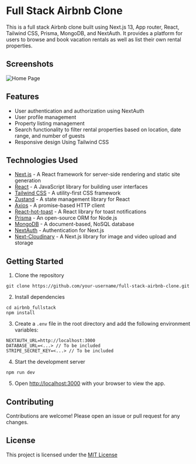 # Full Stack Airbnb Clone

This is a full stack Airbnb clone built using Next.js 13, App router, React, Tailwind CSS, Prisma, MongoDB, and NextAuth. It provides a platform for users to browse and book vacation rentals as well as list their own rental properties.

## Screenshots
![Home Page](https://i.ibb.co/rkXdF5V/Airbnb-Home.jpg)

## Features
* User authentication and authorization using NextAuth
* User profile management
* Property listing management
* Search functionality to filter rental properties based on location, date range, and number of guests
* Responsive design Using Tailwind CSS

## Technologies Used
* [Next.js](https://next.js.org) - A React framework for server-side rendering and static site generation
* [React](https://reactjs.org) - A JavaScript library for building user interfaces
* [Tailwind CSS](https://tailwindcss.com) - A utility-first CSS framework
* [Zustand](https://zustand.surge.sh) - A state management library for React
* [Axios](https://axios-http.com) - A promise-based HTTP client
* [React-hot-toast](https://react-hot-toast.com) - A React library for toast notifications
* [Prisma](https://prisma.io) - An open-source ORM for Node.js
* [MongoDB](https://mongodb.com) - A document-based, NoSQL database
* [NextAuth](https://next-auth.js.org) - Authentication for Next.js
* [Next-Cloudinary](https://next-cloudinary.spacejelly.dev) - A Next.js library for image and video upload and storage

## Getting Started
1. Clone the repository
```
git clone https://github.com/your-username/full-stack-airbnb-clone.git
```

2. Install dependencies
```
cd airbnb_fullstack
npm install
```

3. Create a `.env` file in the root directory and add the following environment variables:
```
NEXTAUTH_URL=http://localhost:3000
DATABASE_URL=<...> // To be included
STRIPE_SECRET_KEY=<...> // To be included
```

4. Start the development server
```
npm run dev
```

5. Open [http://localhost:3000](http://localhost:3000) with your browser to view the app.

## Contributing
Contributions are welcome! Please open an issue or pull request for any changes.

## License
This project is licensed under the [MIT License](License.txt)